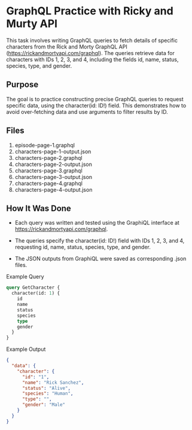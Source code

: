 # GraphQL Practice with Ricky and Murty API 
This task involves writing GraphQL queries to fetch details of specific characters from the Rick and Morty GraphQL API (https://rickandmortyapi.com/graphql). The queries retrieve data for characters with IDs 1, 2, 3, and 4, including the fields id, name, status, species, type, and gender.

## Purpose
The goal is to practice constructing precise GraphQL queries to request specific data, using the character(id: ID!) field. This demonstrates how to avoid over-fetching data and use arguments to filter results by ID.

## Files
1. episode-page-1.graphql
2. characters-page-1-output.json
3. characters-page-2.graphql
4. characters-page-2-output.json
5. characters-page-3.graphql
6. characters-page-3-output.json
7. characters-page-4.graphql
8. characters-page-4-output.json

## How It Was Done
* Each query was written and tested using the GraphiQL interface at https://rickandmortyapi.com/graphql.

* The queries specify the character(id: ID!) field with IDs 1, 2, 3, and 4, requesting id, name, status, species, type, and gender.

* The JSON outputs from GraphiQL were saved as corresponding .json files.

Example Query
```graphql
query GetCharacter {
  character(id: 1) {
    id
    name
    status
    species
    type
    gender
  }
}
```

Example Output
```json
{
  "data": {
    "character": {
      "id": "1",
      "name": "Rick Sanchez",
      "status": "Alive",
      "species": "Human",
      "type": "",
      "gender": "Male"
    }
  }
}
```